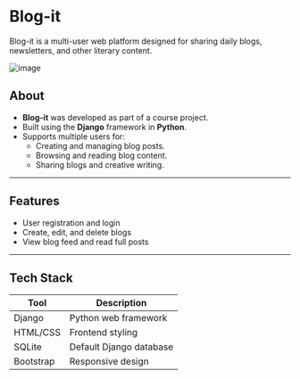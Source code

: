 # Blog-it
Blog-it is a multi-user web platform designed for sharing daily blogs, newsletters, and other literary content.

![image](https://github.com/user-attachments/assets/e65fb843-ea4e-45fa-94b7-c61035bb3041)

## About

- **Blog-it** was developed as part of a course project.
- Built using the **Django** framework in **Python**.
- Supports multiple users for:
  -  Creating and managing blog posts.
  -  Browsing and reading blog content.
  -  Sharing blogs and creative writing.
---
## Features
- User registration and login
- Create, edit, and delete blogs
- View blog feed and read full posts

---
## Tech Stack

| Tool       | Description             |
|------------|-------------------------|
| Django     | Python web framework    |
| HTML/CSS   | Frontend styling        |
| SQLite     | Default Django database |
| Bootstrap  | Responsive design       |
